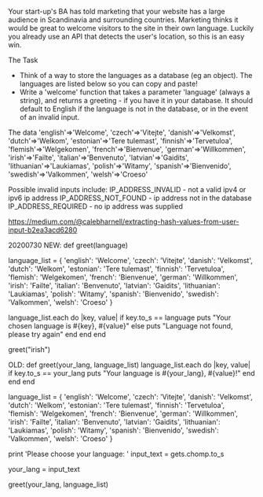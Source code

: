 Your start-up's BA has told marketing that your website has a large audience in Scandinavia and surrounding countries. Marketing thinks it would be great to welcome visitors to the site in their own language. Luckily you already use an API that detects the user's location, so this is an easy win. 

The Task

* Think of a way to store the languages as a database (eg an object). The languages are listed below so you can copy and paste!
* Write a 'welcome' function that takes a parameter 'language' (always a string), and returns a greeting - if you have it in your database. It should default to English if the language is not in the database, or in the event of an invalid input.

The data
'english'=>'Welcome',
'czech'=>'Vitejte',
'danish'=>'Velkomst',
'dutch'=>'Welkom',
'estonian'=>'Tere tulemast',
'finnish'=>'Tervetuloa',
'flemish'=>'Welgekomen',
'french'=>'Bienvenue',
'german'=>'Willkommen',
'irish'=>'Failte',
'italian'=>'Benvenuto',
'latvian'=>'Gaidits',
'lithuanian'=>'Laukiamas',
'polish'=>'Witamy',
'spanish'=>'Bienvenido',
'swedish'=>'Valkommen',
'welsh'=>'Croeso'

Possible invalid inputs include:
IP_ADDRESS_INVALID - not a valid ipv4 or ipv6 ip address
IP_ADDRESS_NOT_FOUND - ip address not in the database
IP_ADDRESS_REQUIRED - no ip address was supplied

https://medium.com/@calebharnell/extracting-hash-values-from-user-input-b2ea3acd6280

20200730
NEW:
def greet(language)

  language_list = { 'english': 'Welcome', 'czech': 'Vitejte', 'danish': 'Velkomst', 'dutch': 'Welkom',
                    'estonian': 'Tere tulemast', 'finnish': 'Tervetuloa', 'flemish': 'Welgekomen', 'french': 'Bienvenue',
                    'german': 'Willkommen', 'irish': 'Failte', 'italian': 'Benvenuto', 'latvian': 'Gaidits',
                    'lithuanian': 'Laukiamas', 'polish': 'Witamy', 'spanish': 'Bienvenido', 'swedish': 'Valkommen',
                    'welsh': 'Croeso' }
                    
  language_list.each do |key, value|
    if key.to_s == language
      puts "Your chosen language is #{key}, #{value}"
    else
      puts "Language not found, please try again"
    end
  end 
end

greet("irish")

OLD:
def greet(your_lang, language_list)
  language_list.each do |key, value|
    if key.to_s == your_lang
      puts "Your language is #{your_lang}, #{value}!"
    end
  end
end

language_list = { 'english': 'Welcome', 'czech': 'Vitejte', 'danish': 'Velkomst', 'dutch': 'Welkom',
                  'estonian': 'Tere tulemast', 'finnish': 'Tervetuloa', 'flemish': 'Welgekomen', 'french': 'Bienvenue',
                  'german': 'Willkommen', 'irish': 'Failte', 'italian': 'Benvenuto', 'latvian': 'Gaidits',
                  'lithuanian': 'Laukiamas', 'polish': 'Witamy', 'spanish': 'Bienvenido', 'swedish': 'Valkommen',
                  'welsh': 'Croeso' }

print 'Please choose your language: '
input_text = gets.chomp.to_s

your_lang = input_text

greet(your_lang, language_list)
